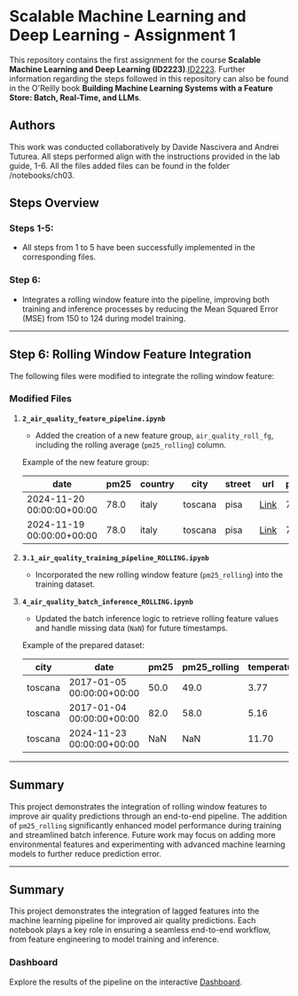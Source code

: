 # Scalable Machine Learning and Deep Learning - Assignment 1

This repository contains the first assignment for the course **Scalable Machine Learning and Deep Learning (ID2223)**.[ID2223](https://www.kth.se/student/kurser/kurs/ID2223?l=en). Further information regarding the steps followed in this repository can also be found in the O'Reilly book **Building Machine Learning Systems with a Feature Store: Batch, Real-Time, and LLMs**.

## Authors
This work was conducted collaboratively by Davide Nascivera and Andrei Tuturea. All steps performed align with the instructions provided in the lab guide, 1-6. All the files added files can be found in the folder /notebooks/ch03.

## Steps Overview

### Steps 1-5:
- All steps from 1 to 5 have been successfully implemented in the corresponding files.

### Step 6:
- Integrates a rolling window feature into the pipeline, improving both training and inference processes by reducing the Mean Squared Error (MSE) from 150 to 124 during model training.

---

## Step 6: Rolling Window Feature Integration
The following files were modified to integrate the rolling window feature:

### **Modified Files**
1. **`2_air_quality_feature_pipeline.ipynb`**  
   - Added the creation of a new feature group, `air_quality_roll_fg`, including the rolling average (`pm25_rolling`) column.

   Example of the new feature group:

   | **date**               | **pm25** | **country** | **city**  | **street** | **url**                                 | **pm25_rolling** |
   |-------------------------|----------|-------------|-----------|------------|-----------------------------------------|------------------|
   | 2024-11-20 00:00:00+00:00 | 78.0    | italy       | toscana   | pisa       | [Link](https://api.waqi.info/feed/@9432) | 78.0            |
   | 2024-11-19 00:00:00+00:00 | 78.0    | italy       | toscana   | pisa       | [Link](https://api.waqi.info/feed/@9432) | 78.0            |

2. **`3.1_air_quality_training_pipeline_ROLLING.ipynb`**  
   - Incorporated the new rolling window feature (`pm25_rolling`) into the training dataset.

3. **`4_air_quality_batch_inference_ROLLING.ipynb`**  
   - Updated the batch inference logic to retrieve rolling feature values and handle missing data (`NaN`) for future timestamps.

   Example of the prepared dataset:

   | **city**   | **date**               | **pm25** | **pm25_rolling** | **temperature_2m_mean** | **precipitation_sum** | **wind_speed_10m_max** | **wind_direction_10m_dominant** |
   |------------|------------------------|----------|------------------|--------------------------|-----------------------|------------------------|------------------------------|
   | toscana    | 2017-01-05 00:00:00+00:00 | 50.0    | 49.0            | 3.77                    | 1.9                   | 26.37                  | 26.37                        |
   | toscana    | 2017-01-04 00:00:00+00:00 | 82.0    | 58.0            | 5.16                    | 0.4                   | 9.59                   | 9.59                         |
   | toscana    | 2024-11-23 00:00:00+00:00 | NaN     | NaN             | 11.70                   | 0.0                   | 2.04                   | 2.04                         |

---

## Summary

This project demonstrates the integration of rolling window features to improve air quality predictions through an end-to-end pipeline. The addition of `pm25_rolling` significantly enhanced model performance during training and streamlined batch inference. Future work may focus on adding more environmental features and experimenting with advanced machine learning models to further reduce prediction error.

---

## Summary
This project demonstrates the integration of lagged features into the machine learning pipeline for improved air quality predictions. Each notebook plays a key role in ensuring a seamless end-to-end workflow, from feature engineering to model training and inference.


### Dashboard  
Explore the results of the pipeline on the interactive [Dashboard](https://davidenascivera.github.io/mlfs-book/air-quality/).

